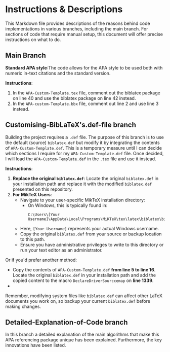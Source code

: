 # Instructions & Descriptions
This Markdown file provides descriptions of the reasons behind code implementations in various branches, including the main branch. For sections of code that require manual setup, this document will offer precise instructions on what to do.

## Main Branch
**Standard APA style**:The code allows for the APA style to be used both with numeric in-text citations and the standard version.

**Instructions**:
1. In the `APA-Custom-Template.tex` file, comment out the biblatex package on line 40 and use the biblatex package on line 42 instead.
2. In the `APA-custom-Template.bbx` file, comment out line 2 and use line 3 instead.

## Customising-BibLaTeX's.def-file branch
Building the project requires a `.def` file. The purpose of this branch is to use the default (source) `biblatex.def` but modify it by integrating the contents of `APA-Custom-Template.def`. This is a temporary measure until I can decide which sections I require for my `APA-Custom-Template.def` file. Once decided, I will load the `APA-Custom-Template.def` in the `.tex` file and use it instead.

**Instructions**:
1. **Replace the original `biblatex.def`**: Locate the original `biblatex.def` in your installation path and replace it with the modified `biblatex.def` presented on this repository.
2. **For MikTeX Users**:
   - Navigate to your user-specific MikTeX installation directory:
     - On Windows, this is typically found in:
       ```
       C:\Users\[Your Username]\AppData\Local\Programs\MiKTeX\tex\latex\biblatex\biblatex.def
       ```
   - Here, `[Your Username]` represents your actual Windows username.
   - Copy the original `biblatex.def` from your source or backup location to this path.
   - Ensure you have administrative privileges to write to this directory or run your text editor as an administrator.
     
Or if you'd prefer another method:
- Copy the contents of `APA-Custom-Template.def` **from line 5 to line 16**. Locate the original `biblatex.def` in your installation path and add the copied content to the macro `DeclareDriverSourccemap` on **line 1339**.
- 
Remember, modifying system files like `biblatex.def` can affect other LaTeX documents you work on, so backup your current `biblatex.def` before making changes.

## Detailed-Explanation-of-Code branch
In this branch a detailed explanation of the main algorithms that make this APA referencing package unique has been explained. Furthermore, the key innovations have been listed.
